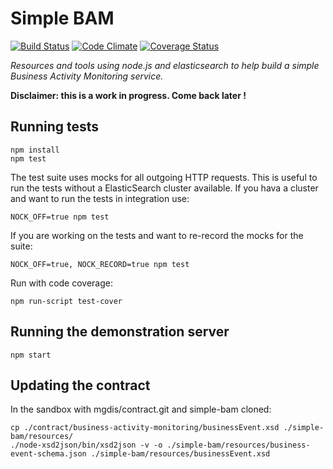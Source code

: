 # Simple BAM

[![Build Status](https://travis-ci.org/MGDIS/simple-bam.svg?branch=master)](https://travis-ci.org/MGDIS/simple-bam)
[![Code Climate](https://codeclimate.com/github/MGDIS/simple-bam/badges/gpa.svg)](https://codeclimate.com/github/MGDIS/simple-bam)
[![Coverage Status](https://coveralls.io/repos/MGDIS/simple-bam/badge.png)](https://coveralls.io/r/MGDIS/simple-bam)

*Resources and tools using node.js and elasticsearch to help build a simple Business Activity Monitoring service.*

**Disclaimer: this is a work in progress. Come back later !**

## Running tests

    npm install
    npm test

The test suite uses mocks for all outgoing HTTP requests.
This is useful to run the tests without a ElasticSearch cluster available.
If you hava a cluster and want to run the tests in integration use:

    NOCK_OFF=true npm test

If you are working on the tests and want to re-record the mocks for the suite:

    NOCK_OFF=true, NOCK_RECORD=true npm test

Run with code coverage:

    npm run-script test-cover

## Running the demonstration server

    npm start

## Updating the contract

In the sandbox with mgdis/contract.git and simple-bam cloned:

    cp ./contract/business-activity-monitoring/businessEvent.xsd ./simple-bam/resources/
    ./node-xsd2json/bin/xsd2json -v -o ./simple-bam/resources/business-event-schema.json ./simple-bam/resources/businessEvent.xsd
